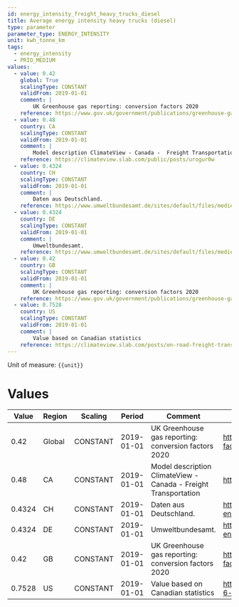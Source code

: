 ```yaml
---
id: energy_intensity_freight_heavy_trucks_diesel
title: Average energy intensity heavy trucks (diesel)
type: parameter
parameter_type: ENERGY_INTENSITY
unit: kwh_tonne_km
tags:
  - energy_intensity
  - PRIO_MEDIUM
values:
  - value: 0.42
    global: True
    scalingType: CONSTANT
    validFrom: 2019-01-01
    comment: |
        UK Greenhouse gas reporting: conversion factors 2020
    reference: https://www.gov.uk/government/publications/greenhouse-gas-reporting-conversion-factors-2020
  - value: 0.48
    country: CA
    scalingType: CONSTANT
    validFrom: 2019-01-01
    comment: |
        Model description ClimateView - Canada -  Freight Transportation
    reference: https://climateview.slab.com/public/posts/urogur0w
  - value: 0.4324
    country: CH
    scalingType: CONSTANT
    validFrom: 2019-01-01
    comment: |
        Daten aus Deutschland.
    reference: https://www.umweltbundesamt.de/sites/default/files/medien/384/bilder/dateien/4_abb_spezif-energieverbrauch-gv_2020-02-14.xlsx
  - value: 0.4324
    country: DE
    scalingType: CONSTANT
    validFrom: 2019-01-01
    comment: |
        Umweltbundesamt.
    reference: https://www.umweltbundesamt.de/sites/default/files/medien/384/bilder/dateien/4_abb_spezif-energieverbrauch-gv_2020-02-14.xlsx
  - value: 0.42
    country: GB
    scalingType: CONSTANT
    validFrom: 2019-01-01
    comment: |
        UK Greenhouse gas reporting: conversion factors 2020
    reference: https://www.gov.uk/government/publications/greenhouse-gas-reporting-conversion-factors-2020
  - value: 0.7528
    country: US
    scalingType: CONSTANT
    validFrom: 2019-01-01
    comment: |
        Value based on Canadian statistics
    reference: https://climateview.slab.com/posts/on-road-freight-transportation-g2og1wff#h0mv4-table-6-energy-intensities-heavy-duty-vehicles
---
```



Unit of measure: `{{unit}}`


# Values


| Value | Region | Scaling | Period | Comment | Reference |
|-------|--------|---------|--------|---------|-----------|
| 0.42 | Global | CONSTANT | 2019-01-01 | UK Greenhouse gas reporting: conversion factors 2020 | https://www.gov.uk/government/publications/greenhouse-gas-reporting-conversion-factors-2020 |
| 0.48 | CA | CONSTANT | 2019-01-01 | Model description ClimateView - Canada -  Freight Transportation | https://climateview.slab.com/public/posts/urogur0w |
| 0.4324 | CH | CONSTANT | 2019-01-01 | Daten aus Deutschland. | https://www.umweltbundesamt.de/sites/default/files/medien/384/bilder/dateien/4_abb_spezif-energieverbrauch-gv_2020-02-14.xlsx |
| 0.4324 | DE | CONSTANT | 2019-01-01 | Umweltbundesamt. | https://www.umweltbundesamt.de/sites/default/files/medien/384/bilder/dateien/4_abb_spezif-energieverbrauch-gv_2020-02-14.xlsx |
| 0.42 | GB | CONSTANT | 2019-01-01 | UK Greenhouse gas reporting: conversion factors 2020 | https://www.gov.uk/government/publications/greenhouse-gas-reporting-conversion-factors-2020 |
| 0.7528 | US | CONSTANT | 2019-01-01 | Value based on Canadian statistics | https://climateview.slab.com/posts/on-road-freight-transportation-g2og1wff#h0mv4-table-6-energy-intensities-heavy-duty-vehicles |


